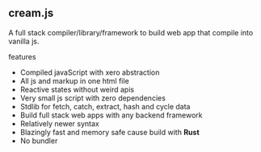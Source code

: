 ## cream.js
A full stack compiler/library/framework to build web app that compile into vanilla js.

features
- Compiled javaScript with xero abstraction
- All js and markup in one html file
- Reactive states without weird apis
- Very small js script with zero dependencies
- Stdlib for fetch, catch, extract, hash and cycle data
- Build full stack web apps with any backend framework
- Relatively newer syntax
- Blazingly fast and memory safe cause build with **Rust**
- No bundler
